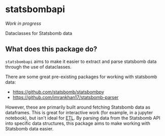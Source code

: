 # statsbombapi

*Work in progress*

Dataclasses for Statsbomb data

## What does this package do?

`statsbombapi` aims to make it easier to extract and parse statsbomb data through
the use of dataclasses.

There are some great pre-existing packages for working with statsbomb data:

* https://github.com/statsbomb/statsbombpy
* https://github.com/imrankhan17/statsbomb-parser

However, these are primarily built around fetching Statsbomb data as dataframes.
This is great for interactive work (for example, in a jupyter notebook), but isn't
ideal for [ETL](https://en.wikipedia.org/wiki/Extract,_transform,_load). By parsing
data from the Statsbomb API into specific data structures, this package aims to
make working with Statsbomb data easier.
